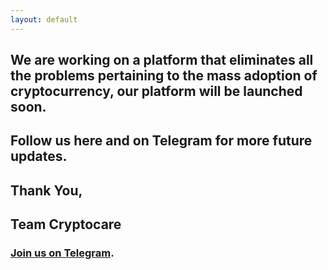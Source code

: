 ```yaml
---
layout: default
---
```




## [](#header-2) We are working on a platform that eliminates all the problems pertaining to the mass adoption of cryptocurrency, our platform will be launched soon.

## [](#header-2) Follow us here and on Telegram for more future updates.


## [](#header-2) Thank You,

## [](#header-2) Team Cryptocare


### [](#header-3) [Join us on Telegram](https://t.me/joinchat/FeUDaUUgIpYgt3EcyY5UOQ).